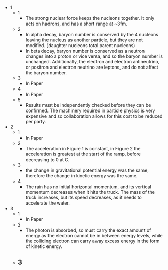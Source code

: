 - 1
	- 1
		- The strong nuclear force keeps the nucleons together. It only acts on hadrons, and has a short range at ~3fm.
	- 2
		- In alpha decay, baryon number is conserved by the 4 nucleons leaving the nucleus as another particle, but they are not modified. (daughter nucleons total parent nucleons)
		- In beta decay, baryon number is conserved as a neutron changes into a proton or vice versa, and so the baryon number is unchanged. Additionally, the electron and electron antineutrino, or positron and electron neutrino are leptons, and do not affect the baryon number. 
	- 3
		- In Paper
	- 4
		- In Paper
	- 5
		- Results must be independently checked before they can be confirmed. The machinery required in particle physics is very expensive and so collaboration allows for this cost to be reduced per party.
- 2
	- 1
		- In Paper
	- 2
		- The acceleration in Figure 1 is constant, in Figure 2 the acceleration is greatest at the start of the ramp, before decreasing to 0 at C.
	- 3
		- the change in gravitational potential energy was the same, therefore the change in kinetic energy was the same.
	- 4
		- The rain has no initial horizontal momentum, and its vertical momentum decreases when it hits the truck. The mass of the truck increases, but its speed decreases, as it needs to accelerate the water.
- 3
	- 1
		- In Paper
	- 2
		- The photon is absorbed, so must carry the exact amount of energy as the electron cannot be in between energy levels, while the colliding electron can carry away excess energy in the form of kinetic energy.
	- 3
		- 